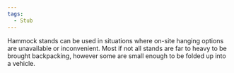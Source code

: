 ```yaml
---
tags:
  - Stub
---
```

Hammock stands can be used in situations where on-site hanging options are unavailable or inconvenient. Most if not all stands are far to heavy to be brought backpacking, however some are small enough to be folded up into a vehicle.
